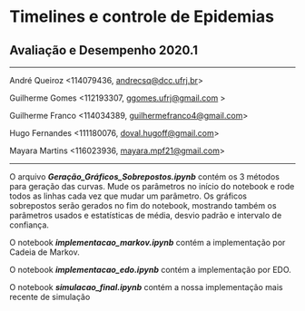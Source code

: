 # Timelines e controle de Epidemias
## Avaliação e Desempenho 2020.1
___
André Queiroz <114079436, andrecsq@dcc.ufrj.br>

Guilherme Gomes <112193307, ggomes.ufrj@gmail.com >

Guilherme Franco <114034389, guilhermefranco4@gmail.com>

Hugo Fernandes <111180076, doval.hugoff@gmail.com>

Mayara Martins <116023936, mayara.mpf21@gmail.com>
___
O arquivo ***Geração_Gráficos_Sobrepostos.ipynb*** contém os 3 métodos para geração das curvas. Mude os parâmetros no início do notebook e rode todos as linhas cada vez que mudar um parâmetro. Os gráficos sobrepostos serão gerados no fim do notebook, mostrando também os parâmetros usados e estatísticas de média, desvio padrão e intervalo de confiança.

O notebook ***implementacao_markov.ipynb*** contém a implementação por Cadeia de Markov.

O notebook ***implementacao_edo.ipynb*** contém a implementação por EDO.

O notebook ***simulacao_final.ipynb*** contém a nossa implementação mais recente de simulação

